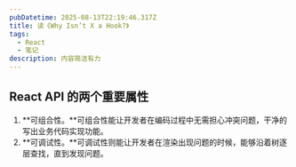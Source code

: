```yaml
---
pubDatetime: 2025-08-13T22:19:46.317Z
title: 读《Why Isn’t X a Hook?》
tags:
  - React
  - 笔记
description: 内容简洁有力
---
```


## React API 的两个重要属性

1. **可组合性。**可组合性能让开发者在编码过程中无需担心冲突问题，干净的写出业务代码实现功能。
2. **可调试性。**可调试性则能让开发者在渲染出现问题的时候，能够沿着树逐层查找，直到发现问题。
